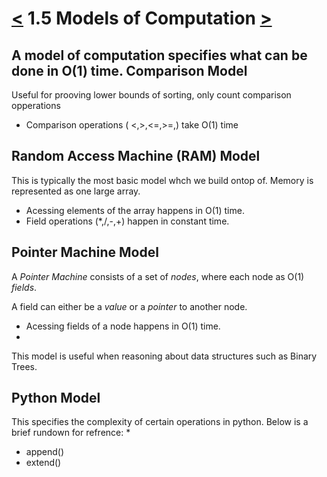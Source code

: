 [**<**](./lect1.md) 1.5 Models of Computation [**>**](./lect2.md)
================================================================

A model of computation specifies what can be done in O(1) time.
Comparison Model
----------------
Useful for prooving lower bounds of sorting, only count comparison opperations
 * Comparison operations ( <,>,<=,>=,) take O(1) time



Random Access Machine (RAM) Model
---------------------------------
This is typically the most basic model whch we build ontop of.
Memory is represented as one large array.
  * Acessing elements of the array happens in O(1) time.
  * Field operations (*,/,-,+) happen in constant time. 

Pointer Machine Model
---------------------
A *Pointer Machine* consists of a set of *nodes*, where each node as O(1) *fields*.

A field can either be a *value* or a *pointer* to another node.
  * Acessing fields of a node happens in O(1) time.
  *

This model is useful when reasoning about data structures such as Binary Trees.

Python Model
------------
This specifies the complexity of certain operations in python. Below is a brief rundown for refrence:
  * 
  * append()
  * extend()



